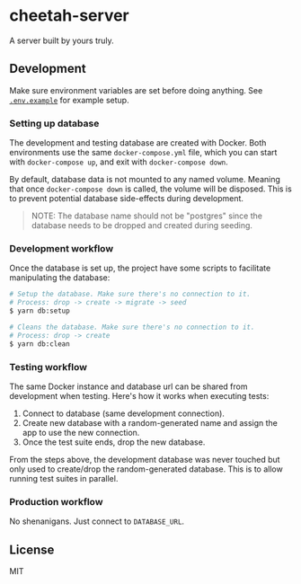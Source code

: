 # cheetah-server

A server built by yours truly.

## Development

Make sure environment variables are set before doing anything. See [`.env.example`](./.env.example) for example setup.

### Setting up database

The development and testing database are created with Docker. Both environments use the same `docker-compose.yml` file, which you can start with `docker-compose up`, and exit with `docker-compose down`.

By default, database data is not mounted to any named volume. Meaning that once `docker-compose down` is called, the volume will be disposed. This is to prevent potential database side-effects during development.

> NOTE: The database name should not be "postgres" since the database needs to be dropped and created during seeding.

### Development workflow

Once the database is set up, the project have some scripts to facilitate manipulating the database:

```bash
# Setup the database. Make sure there's no connection to it.
# Process: drop -> create -> migrate -> seed
$ yarn db:setup

# Cleans the database. Make sure there's no connection to it.
# Process: drop -> create
$ yarn db:clean
```

### Testing workflow

The same Docker instance and database url can be shared from development when testing. Here's how it works when executing tests:

1. Connect to database (same development connection).
2. Create new database with a random-generated name and assign the app to use the new connection.
3. Once the test suite ends, drop the new database.

From the steps above, the development database was never touched but only used to create/drop the random-generated database. This is to allow running test suites in parallel.

### Production workflow

No shenanigans. Just connect to `DATABASE_URL`.

## License

MIT
